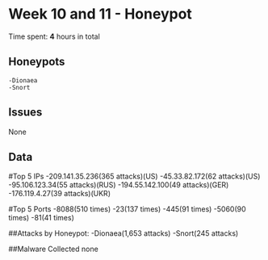 # Week 10 and 11 - Honeypot

Time spent: **4** hours in total

## Honeypots
	-Dionaea
	-Snort

## Issues
None

## Data
#Top 5 IPs
	-209.141.35.236(365 attacks)(US)
	-45.33.82.172(62 attacks)(US)
	-95.106.123.34(55 attacks)(RUS)
	-194.55.142.100(49 attacks)(GER)
	-176.119.4.27(39 attacks)(UKR)

#Top 5 Ports
	-8088(510 times)
	-23(137 times)
	-445(91 times)
	-5060(90 times)
	-81(41 times)

##Attacks by Honeypot:
	-Dionaea(1,653 attacks)
	-Snort(245 attacks)

##Malware Collected
none